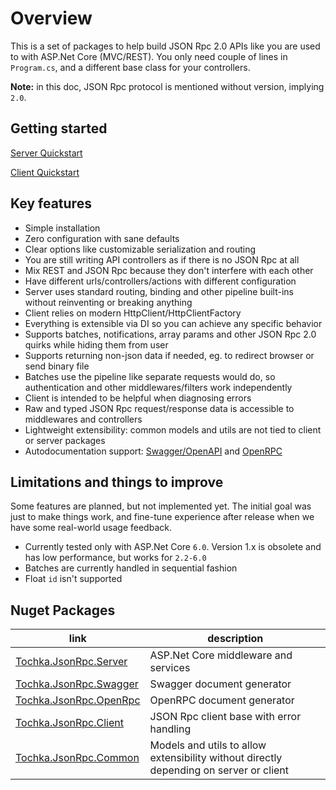 # Overview

This is a set of packages to help build JSON Rpc 2.0 APIs like you are used to with ASP.Net Core (MVC/REST).
You only need couple of lines in `Program.cs`, and a different base class for your controllers.

**Note:** in this doc, JSON Rpc protocol is mentioned without version, implying `2.0`.


## Getting started

[Server Quickstart](server/quickstart)

[Client Quickstart](client/quickstart)


## Key features

* Simple installation
* Zero configuration with sane defaults
* Clear options like customizable serialization and routing
* You are still writing API controllers as if there is no JSON Rpc at all
* Mix REST and JSON Rpc because they don't interfere with each other
* Have different urls/controllers/actions with different configuration
* Server uses standard routing, binding and other pipeline built-ins without reinventing or breaking anything
* Client relies on modern HttpClient/HttpClientFactory
* Everything is extensible via DI so you can achieve any specific behavior
* Supports batches, notifications, array params and other JSON Rpc 2.0 quirks while hiding them from user
* Supports returning non-json data if needed, eg. to redirect browser or send binary file
* Batches use the pipeline like separate requests would do, so authentication and other middlewares/filters work independently
* Client is intended to be helpful when diagnosing errors
* Raw and typed JSON Rpc request/response data is accessible to middlewares and controllers
* Lightweight extensibility: common models and utils are not tied to client or server packages
* Autodocumentation support: [Swagger/OpenAPI](https://swagger.io/) and [OpenRPC](https://open-rpc.org/)


## Limitations and things to improve

Some features are planned, but not implemented yet. The initial goal was just to make things work,
and fine-tune experience after release when we have some real-world usage feedback.

* Currently tested only with ASP.Net Core `6.0`. Version 1.x is obsolete and has low performance, but works for `2.2-6.0`
* Batches are currently handled in sequential fashion
* Float `id` isn't supported


## Nuget Packages

| link| description |
| - | - |
| [Tochka.JsonRpc.Server](https://www.nuget.org/packages/Tochka.JsonRpc.Server/) | ASP.Net Core middleware and services |
| [Tochka.JsonRpc.Swagger](https://www.nuget.org/packages/Tochka.JsonRpc.Swagger/) | Swagger document generator |
| [Tochka.JsonRpc.OpenRpc](https://www.nuget.org/packages/Tochka.JsonRpc.OpenRpc/) | OpenRPC document generator |
| [Tochka.JsonRpc.Client](https://www.nuget.org/packages/Tochka.JsonRpc.Client/) | JSON Rpc client base with error handling |
| [Tochka.JsonRpc.Common](https://www.nuget.org/packages/Tochka.JsonRpc.Common/) | Models and utils to allow extensibility without directly depending on server or client |
